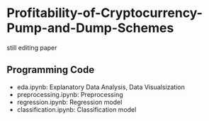 # Profitability-of-Cryptocurrency-Pump-and-Dump-Schemes
still editing paper

## Programming Code
+ eda.ipynb: Explanatory Data Analysis, Data Visualsization
+ preprocessing.ipynb: Preprocessing
+ regression.ipynb: Regression model
+ classification.ipynb: Classification model